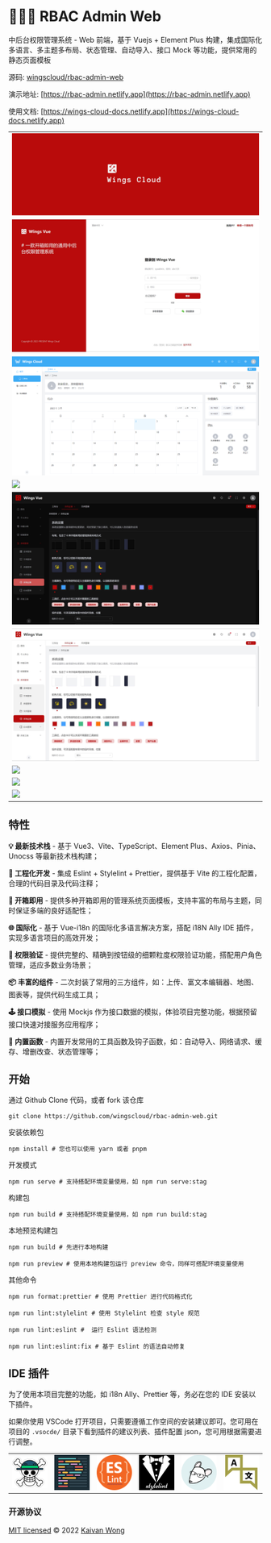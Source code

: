 # 🚀🚀🚀 RBAC Admin Web

中后台权限管理系统 - Web 前端，基于 Vuejs + Element Plus 构建，集成国际化多语言、多主题多布局、状态管理、自动导入、接口 Mock 等功能，提供常用的静态页面模板

源码: [wingscloud/rbac-admin-web](https://github.com/wingscloud/rbac-admin-web)

演示地址: [https://rbac-admin.netlify.app](https://rbac-admin.netlify.app)

使用文档: [https://wings-cloud-docs.netlify.app](https://wings-cloud-docs.netlify.app)

<table>
	<tr>
    <td colspan="2"> <img width="100%" src="./.github/icons/banner.svg"></td>
  </tr>
  <tr>
    <td><img width="100%" src="./.github/assets/signin.jpg"></td>
  </tr>
  <tr>
    <td><img width="100%" src="./.github/assets/workbench.jpg"></td>
  </tr>
  <tr>
    <td><img width="100%" src="./.github/assets/color-scheme.jpg"></td>
  </tr>
  <tr>
    <td><img width="100%" src="./.github/assets/dark.jpg"></td>
  </tr>
  <tr>
    <td><img width="100%" src="./.github/assets/layout.jpg"></td>
  </tr>
  <tr>
    <td><img width="100%" src="./.github/assets/i18n.jpg"></td>
  </tr>
  <tr>
    <td><img width="100%" src="./.github/assets/menu.jpg"></td>
  </tr>
  <tr>
    <td><img width="100%" src="./.github/assets/step-form.jpg"></td>
  </tr>
</table>

## 特性

**💡 最新技术栈** - 基于 Vue3、Vite、TypeScript、Element Plus、Axios、Pinia、Unocss 等最新技术栈构建；

**🚀 工程化开发** - 集成 Eslint + Stylelint + Prettier，提供基于 Vite 的工程化配置，合理的代码目录及代码注释；

**🎨 开箱即用** - 提供多种开箱即用的管理系统页面模板，支持丰富的布局与主题，同时保证多端的良好适配性；

**🌐 国际化** - 基于 Vue-i18n 的国际化多语言解决方案，搭配 i18N Ally IDE 插件，实现多语言项目的高效开发；

**🔑 权限验证** - 提供完整的、精确到按钮级的细颗粒度权限验证功能，搭配用户角色管理，适应多数业务场景；

**📦 丰富的组件** - 二次封装了常用的三方组件，如：上传、富文本编辑器、地图、图表等，提供代码生成工具；

**🕹️ 接口模拟** - 使用 Mockjs 作为接口数据的模拟，体验项目完整功能，根据预留接口快速对接服务应用程序；

**🎯 内置函数** - 内置开发常用的工具函数及钩子函数，如：自动导入、网络请求、缓存、增删改查、状态管理等；

## 开始

通过 Github Clone 代码，或者 fork 该仓库

```shell
git clone https://github.com/wingscloud/rbac-admin-web.git
```

安装依赖包

```shell
npm install # 您也可以使用 yarn 或者 pnpm
```

开发模式

```shell
npm run serve # 支持搭配环境变量使用，如 npm run serve:stag
```

构建包

```shell
npm run build # 支持搭配环境变量使用，如 npm run build:stag
```

本地预览构建包

```shell
npm run build # 先进行本地构建

npm run preview # 使用本地构建包运行 preview 命令，同样可搭配环境变量使用
```

其他命令

```shell
npm run format:prettier # 使用 Prettier 进行代码格式化

npm run lint:stylelint # 使用 Stylelint 检查 style 规范

npm run lint:eslint #  运行 Eslint 语法检测

npm run lint:eslint:fix # 基于 Eslint 的语法自动修复
```

## IDE 插件

为了使用本项目完整的功能，如 i18n Ally、Prettier 等，务必在您的 IDE 安装以下插件。

如果你使用 VSCode 打开项目，只需要遵循工作空间的安装建议即可。您可用在项目的 `.vsocde/` 目录下看到插件的建议列表、插件配置 json，您可用根据需要进行调整。

<table>
  <tr>
    <td><img width="90" src="./.github/assets/vscode-plugin-volar.png"></td>
    <td><img width="90" src="./.github/assets/vscode-plugin-prettier.png"></td>
    <td><img width="90" src="./.github/assets/vscode-plugin-eslint.png"></td>
    <td><img width="90" src="./.github/assets/vscode-plugin-stylelint.png"></td>
    <td><img width="90" src="./.github/assets/vscode-plugin-editor-config.png"></td>
    <td><img width="90" src="./.github/assets/vscode-plugin-i18n-ally.png"></td>
  </tr>
</table>

### 开源协议

[MIT licensed](./LICENSE) © 2022 [Kaivan Wong](https://github.com/kaivanwong)
